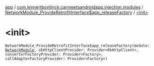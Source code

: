 [app](../../index.md) / [com.lennertbontinck.carmeetsandroidapp.injection.modules](../index.md) / [NetworkModule_ProvideRetrofitInterface$app_releaseFactory](index.md) / [&lt;init&gt;](./-init-.md)

# &lt;init&gt;

`NetworkModule_ProvideRetrofitInterface$app_releaseFactory(module: `[`NetworkModule`](../-network-module/index.md)`, okHttpClientProvider: Provider<OkHttpClient>, converterFactoryProvider: Provider<Factory>, callAdapterFactoryProvider: Provider<Factory>)`